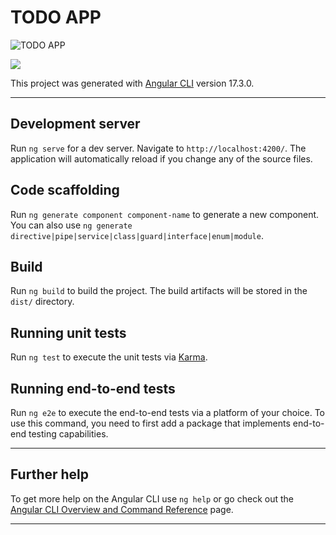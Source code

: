 # TODO APP

![TODO APP](https://github.com/Santas7/angular-project-todo-manager/assets/86359412/ec67685e-378f-4f21-b433-188c7f1e08ac)

![](https://img.shields.io/badge/Code-Angular-informational?style=flat&logo=angular&color=CC342D)

This project was generated with [Angular CLI](https://github.com/angular/angular-cli) version 17.3.0.

---

## Development server

Run `ng serve` for a dev server. Navigate to `http://localhost:4200/`. The application will automatically reload if you change any of the source files.

## Code scaffolding

Run `ng generate component component-name` to generate a new component. You can also use `ng generate directive|pipe|service|class|guard|interface|enum|module`.

## Build

Run `ng build` to build the project. The build artifacts will be stored in the `dist/` directory.

## Running unit tests

Run `ng test` to execute the unit tests via [Karma](https://karma-runner.github.io).

## Running end-to-end tests

Run `ng e2e` to execute the end-to-end tests via a platform of your choice. To use this command, you need to first add a package that implements end-to-end testing capabilities.

---

## Further help

To get more help on the Angular CLI use `ng help` or go check out the [Angular CLI Overview and Command Reference](https://angular.io/cli) page.

---

